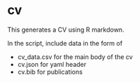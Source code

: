 # cv
This generates a CV using R markdown. 

In the script, include data in the form of 
- cv_data.csv for the main body of the cv
- cv.json for yaml header
- cv.bib for publications 
